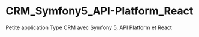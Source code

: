 # CRM_Symfony5_API-Platform_React
Petite application Type CRM avec Symfony 5, API Platform et React
